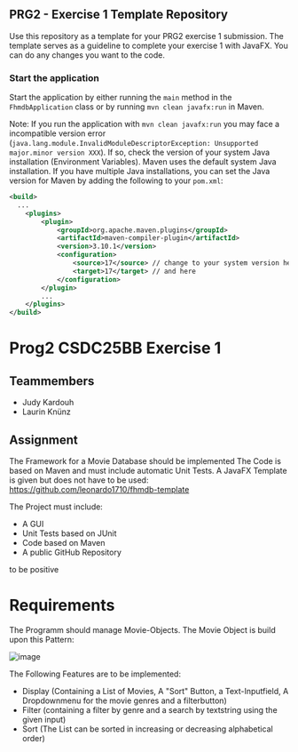 ## PRG2 - Exercise 1 Template Repository
Use this repository as a template for your PRG2 exercise 1 submission. The template serves as a guideline to complete your exercise 1 with JavaFX.
You can do any changes you want to the code.

### Start the application
Start the application by either running the `main` method in the `FhmdbApplication` class or by running `mvn clean javafx:run` in Maven.

Note: If you run the application with `mvn clean javafx:run` you may face a incompatible version error (`java.lang.module.InvalidModuleDescriptorException: Unsupported major.minor version XXX`). If so, check the version of your system Java installation (Environment Variables). 
Maven uses the default system Java installation. If you have multiple Java installations, you can set the Java version for Maven by adding the following to your 
`pom.xml`:
```xml
<build>
  ...
    <plugins>
        <plugin>
            <groupId>org.apache.maven.plugins</groupId>
            <artifactId>maven-compiler-plugin</artifactId>
            <version>3.10.1</version>
            <configuration>
                <source>17</source> // change to your system version here
                <target>17</target> // and here
            </configuration>
        </plugin>
        ...
    </plugins>
</build>
```
# Prog2 CSDC25BB Exercise 1
## Teammembers
- Judy Kardouh
- Laurin Knünz
## Assignment
The Framework for a Movie Database should be implemented The Code is based on Maven and must include automatic Unit Tests. A JavaFX Template is given but does not have to be used: https://github.com/leonardo1710/fhmdb-template

The Project must include:
- A GUI
- Unit Tests based on JUnit
- Code based on Maven
- A public GitHub Repository

to be positive
# Requirements
The Programm should manage Movie-Objects. The Movie Object is build upon this Pattern:

![image](https://user-images.githubusercontent.com/114426294/223725343-9a5f3139-7909-4980-9b1e-d0ceb7e42307.png)

The Following Features are to be implemented:
- Display (Containing a List of Movies, A "Sort" Button, a Text-Inputfield, A Dropdownmenu for the movie genres and a filterbutton)
- Filter (containing a filter by genre and a search by textstring using the given input)
- Sort (The List can be sorted in increasing or decreasing alphabetical order)
